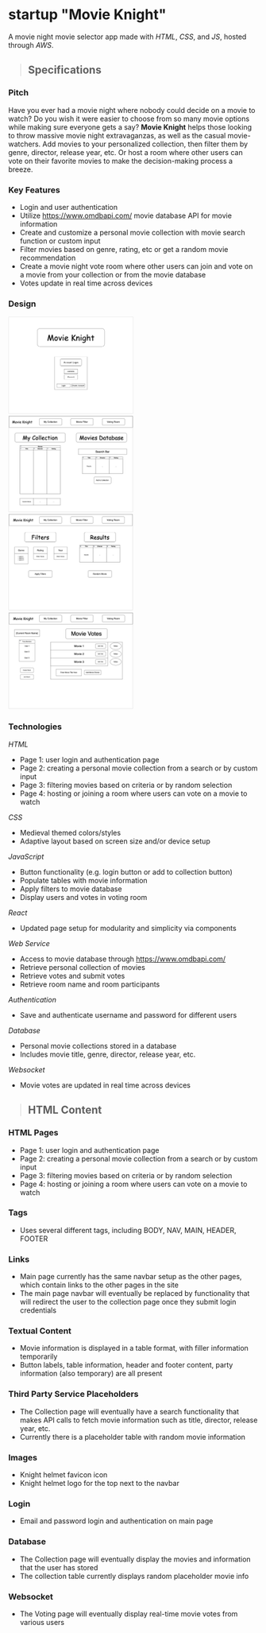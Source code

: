 # startup "Movie Knight"
A movie night movie selector app made with *HTML*, *CSS*, and *JS*, hosted through *AWS*.

> ## Specifications

### Pitch
Have you ever had a movie night where nobody could decide on a movie to watch? Do you wish it were easier to choose from so many movie options while making sure everyone gets a say? **Movie Knight** helps those looking to throw massive movie night extravaganzas, as well as the casual movie-watchers. Add movies to your personalized collection, then filter them by genre, director, release year, etc. Or host a room where other users can vote on their favorite movies to make the decision-making process a breeze.

### Key Features

- Login and user authentication
- Utilize https://www.omdbapi.com/ movie database API for movie information
- Create and customize a personal movie collection with movie search function or custom input
- Filter movies based on genre, rating, etc or get a random movie recommendation
- Create a movie night vote room where other users can join and vote on a movie from your collection or from the movie database
- Votes update in real time across devices

### Design

<img src="https://github.com/kobeynw/startup/blob/main/pictures/startupDesign_1.png" width="50%">
<img src="https://github.com/kobeynw/startup/blob/main/pictures/startupDesign_2.png" width="50%">
<img src="https://github.com/kobeynw/startup/blob/main/pictures/startupDesign_3.png" width="50%">
<img src="https://github.com/kobeynw/startup/blob/main/pictures/startupDesign_4.png" width="50%">

### Technologies

*HTML*
- Page 1: user login and authentication page
- Page 2: creating a personal movie collection from a search or by custom input
- Page 3: filtering movies based on criteria or by random selection
- Page 4: hosting or joining a room where users can vote on a movie to watch

*CSS*
- Medieval themed colors/styles
- Adaptive layout based on screen size and/or device setup

*JavaScript*
- Button functionality (e.g. login button or add to collection button)
- Populate tables with movie information
- Apply filters to movie database
- Display users and votes in voting room

*React*
- Updated page setup for modularity and simplicity via components

*Web Service*
- Access to movie database through https://www.omdbapi.com/
- Retrieve personal collection of movies
- Retrieve votes and submit votes
- Retrieve room name and room participants

*Authentication*
- Save and authenticate username and password for different users

*Database*
- Personal movie collections stored in a database
- Includes movie title, genre, director, release year, etc.

*Websocket*
- Movie votes are updated in real time across devices

> ## HTML Content

### HTML Pages
- Page 1: user login and authentication page
- Page 2: creating a personal movie collection from a search or by custom input
- Page 3: filtering movies based on criteria or by random selection
- Page 4: hosting or joining a room where users can vote on a movie to watch

### Tags
- Uses several different tags, including BODY, NAV, MAIN, HEADER, FOOTER

### Links
- Main page currently has the same navbar setup as the other pages, which contain links to the other pages in the site
- The main page navbar will eventually be replaced by functionality that will redirect the user to the collection page once they submit login credentials

### Textual Content
- Movie information is displayed in a table format, with filler information temporarily
- Button labels, table information, header and footer content, party information (also temporary) are all present

### Third Party Service Placeholders
- The Collection page will eventually have a search functionality that makes API calls to fetch movie information such as title, director, release year, etc.
- Currently there is a placeholder table with random movie information

### Images
- Knight helmet favicon icon
- Knight helmet logo for the top next to the navbar

### Login
- Email and password login and authentication on main page

### Database
- The Collection page will eventually display the movies and information that the user has stored
- The collection table currently displays random placeholder movie info

### Websocket
- The Voting page will eventually display real-time movie votes from various users
